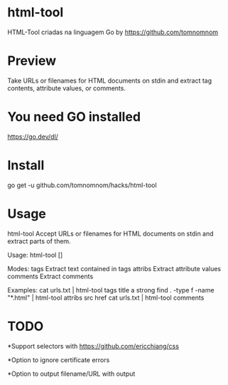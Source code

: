 # html-tool
HTML-Tool criadas na linguagem Go by https://github.com/tomnomnom
# Preview
Take URLs or filenames for HTML documents on stdin and extract tag contents, attribute values, or comments.
# You need GO installed
https://go.dev/dl/
# Install
go get -u github.com/tomnomnom/hacks/html-tool
# Usage
html-tool 
Accept URLs or filenames for HTML documents on stdin and extract parts of them.

Usage: html-tool <mode> [<args>]

Modes:
	tags <tag-names>        Extract text contained in tags
	attribs <attrib-names>  Extract attribute values
	comments                Extract comments

Examples:
	cat urls.txt | html-tool tags title a strong
	find . -type f -name "*.html" | html-tool attribs src href
	cat urls.txt | html-tool comments
        
# TODO
*Support selectors with https://github.com/ericchiang/css
        
*Option to ignore certificate errors
        
*Option to output filename/URL with output
